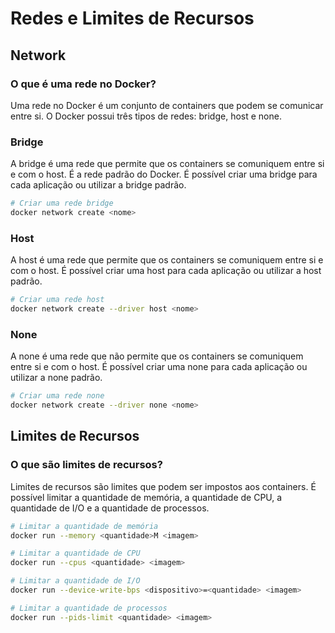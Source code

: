 # Redes e Limites de Recursos

## Network

### O que é uma rede no Docker?

Uma rede no Docker é um conjunto de containers que podem se comunicar entre si. O Docker possui três tipos de redes: bridge, host e none.

### Bridge

A bridge é uma rede que permite que os containers se comuniquem entre si e com o host. É a rede padrão do Docker. É possível criar uma bridge para cada aplicação ou utilizar a bridge padrão.

```bash
# Criar uma rede bridge
docker network create <nome>
```

### Host

A host é uma rede que permite que os containers se comuniquem entre si e com o host. É possível criar uma host para cada aplicação ou utilizar a host padrão.

```bash
# Criar uma rede host
docker network create --driver host <nome>
```

### None

A none é uma rede que não permite que os containers se comuniquem entre si e com o host. É possível criar uma none para cada aplicação ou utilizar a none padrão.

```bash
# Criar uma rede none
docker network create --driver none <nome>
```


## Limites de Recursos

### O que são limites de recursos?

Limites de recursos são limites que podem ser impostos aos containers. É possível limitar a quantidade de memória, a quantidade de CPU, a quantidade de I/O e a quantidade de processos.

```bash
# Limitar a quantidade de memória
docker run --memory <quantidade>M <imagem>

# Limitar a quantidade de CPU
docker run --cpus <quantidade> <imagem>

# Limitar a quantidade de I/O
docker run --device-write-bps <dispositivo>=<quantidade> <imagem>

# Limitar a quantidade de processos
docker run --pids-limit <quantidade> <imagem>
```

